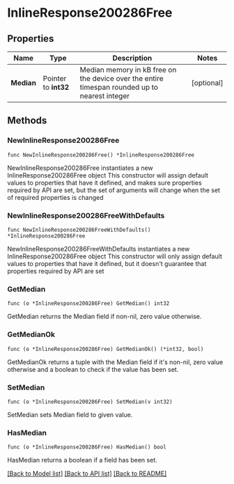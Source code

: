 # InlineResponse200286Free

## Properties

Name | Type | Description | Notes
------------ | ------------- | ------------- | -------------
**Median** | Pointer to **int32** | Median memory in kB free on the device over the entire timespan rounded up to nearest integer | [optional] 

## Methods

### NewInlineResponse200286Free

`func NewInlineResponse200286Free() *InlineResponse200286Free`

NewInlineResponse200286Free instantiates a new InlineResponse200286Free object
This constructor will assign default values to properties that have it defined,
and makes sure properties required by API are set, but the set of arguments
will change when the set of required properties is changed

### NewInlineResponse200286FreeWithDefaults

`func NewInlineResponse200286FreeWithDefaults() *InlineResponse200286Free`

NewInlineResponse200286FreeWithDefaults instantiates a new InlineResponse200286Free object
This constructor will only assign default values to properties that have it defined,
but it doesn't guarantee that properties required by API are set

### GetMedian

`func (o *InlineResponse200286Free) GetMedian() int32`

GetMedian returns the Median field if non-nil, zero value otherwise.

### GetMedianOk

`func (o *InlineResponse200286Free) GetMedianOk() (*int32, bool)`

GetMedianOk returns a tuple with the Median field if it's non-nil, zero value otherwise
and a boolean to check if the value has been set.

### SetMedian

`func (o *InlineResponse200286Free) SetMedian(v int32)`

SetMedian sets Median field to given value.

### HasMedian

`func (o *InlineResponse200286Free) HasMedian() bool`

HasMedian returns a boolean if a field has been set.


[[Back to Model list]](../README.md#documentation-for-models) [[Back to API list]](../README.md#documentation-for-api-endpoints) [[Back to README]](../README.md)



